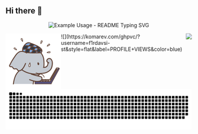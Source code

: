 ## Hi there 👋
<p align="center">
  <img src="https://readme-typing-svg.demolab.com/?lines=Welcome+to+my+profile!;My+name+is+Firdavsjon+Fozilov!;Back-end+developer!;BTW,+i+use+Arch.&font=Fira%20Code&center=true&width=380&height=50&duration=4000&pause=1000" alt="Example Usage - README Typing SVG">
</p>
<img align="right" src="https://github-readme-stats.vercel.app/api?username=f1rdavsi&theme=default&show_icons=true&count_private=true" />
</picture>
<img align="left" src="https://raw.githubusercontent.com/sinbadxiii/sinbadxiii/master/angry.gif" width="150px" />
![](https://komarev.com/ghpvc/?username=f1rdavsi-st&style=flat&label=PROFILE+VIEWS&color=blue)

<picture>
  <source
    media="(prefers-color-scheme: dark)"
    srcset="https://raw.githubusercontent.com/platane/snk/output/github-contribution-grid-snake-dark.svg"
  />
  <source
    media="(prefers-color-scheme: light)"
    srcset="https://raw.githubusercontent.com/platane/snk/output/github-contribution-grid-snake.svg"
  />
  <img
    alt="github contribution grid snake animation"
    src="https://raw.githubusercontent.com/platane/snk/output/github-contribution-grid-snake.svg"
  />
</picture>


<picture>
  <source media="(prefers-color-scheme: dark)" srcset="github-snake-dark.svg" />
  <source media="(prefers-color-scheme: light)" srcset="github-snake.svg" />
  
